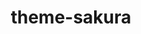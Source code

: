 ---
title: theme-sakura
comments: false
keywords: Hexo 主题 Sakura 🌸
description:
photos: https://ftp.bmp.ovh/imgs/2021/01/4159f17dadc75709.jpg
---